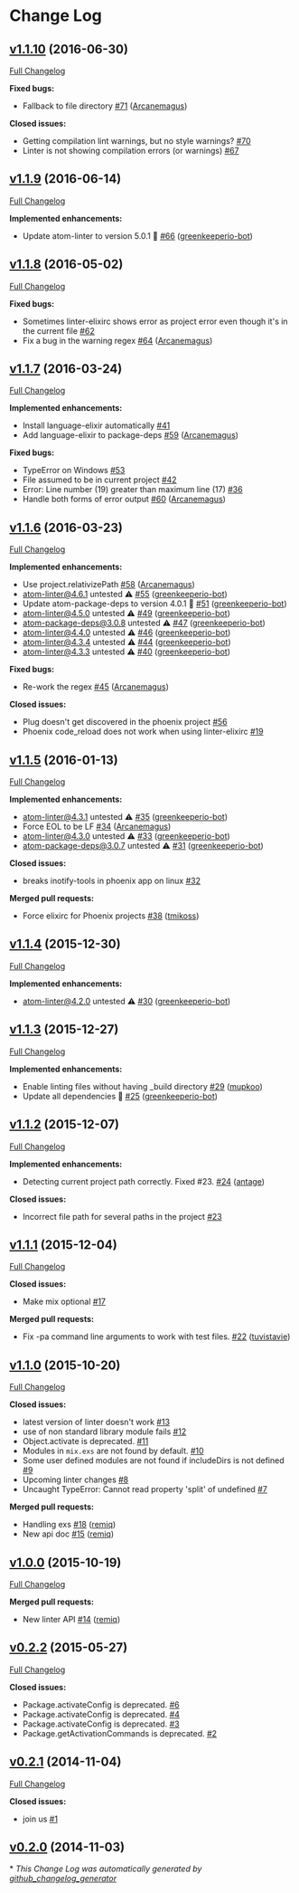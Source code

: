 # Change Log

## [v1.1.10](https://github.com/AtomLinter/linter-elixirc/tree/v1.1.10) (2016-06-30)
[Full Changelog](https://github.com/AtomLinter/linter-elixirc/compare/v1.1.9...v1.1.10)

**Fixed bugs:**

- Fallback to file directory [\#71](https://github.com/AtomLinter/linter-elixirc/pull/71) ([Arcanemagus](https://github.com/Arcanemagus))

**Closed issues:**

- Getting compilation lint warnings, but no style warnings? [\#70](https://github.com/AtomLinter/linter-elixirc/issues/70)
- Linter is not showing compilation errors \(or warnings\) [\#67](https://github.com/AtomLinter/linter-elixirc/issues/67)

## [v1.1.9](https://github.com/AtomLinter/linter-elixirc/tree/v1.1.9) (2016-06-14)
[Full Changelog](https://github.com/AtomLinter/linter-elixirc/compare/v1.1.8...v1.1.9)

**Implemented enhancements:**

- Update atom-linter to version 5.0.1 🚀 [\#66](https://github.com/AtomLinter/linter-elixirc/pull/66) ([greenkeeperio-bot](https://github.com/greenkeeperio-bot))

## [v1.1.8](https://github.com/AtomLinter/linter-elixirc/tree/v1.1.8) (2016-05-02)
[Full Changelog](https://github.com/AtomLinter/linter-elixirc/compare/v1.1.7...v1.1.8)

**Fixed bugs:**

- Sometimes linter-elixirc shows error as project error even though it's in the current file [\#62](https://github.com/AtomLinter/linter-elixirc/issues/62)
- Fix a bug in the warning regex [\#64](https://github.com/AtomLinter/linter-elixirc/pull/64) ([Arcanemagus](https://github.com/Arcanemagus))

## [v1.1.7](https://github.com/AtomLinter/linter-elixirc/tree/v1.1.7) (2016-03-24)
[Full Changelog](https://github.com/AtomLinter/linter-elixirc/compare/v1.1.6...v1.1.7)

**Implemented enhancements:**

- Install language-elixir automatically [\#41](https://github.com/AtomLinter/linter-elixirc/issues/41)
- Add language-elixir to package-deps [\#59](https://github.com/AtomLinter/linter-elixirc/pull/59) ([Arcanemagus](https://github.com/Arcanemagus))

**Fixed bugs:**

- TypeError on Windows [\#53](https://github.com/AtomLinter/linter-elixirc/issues/53)
- File assumed to be in current project [\#42](https://github.com/AtomLinter/linter-elixirc/issues/42)
- Error: Line number \(19\) greater than maximum line \(17\) [\#36](https://github.com/AtomLinter/linter-elixirc/issues/36)
- Handle both forms of error output [\#60](https://github.com/AtomLinter/linter-elixirc/pull/60) ([Arcanemagus](https://github.com/Arcanemagus))

## [v1.1.6](https://github.com/AtomLinter/linter-elixirc/tree/v1.1.6) (2016-03-23)
[Full Changelog](https://github.com/AtomLinter/linter-elixirc/compare/v1.1.5...v1.1.6)

**Implemented enhancements:**

- Use project.relativizePath [\#58](https://github.com/AtomLinter/linter-elixirc/pull/58) ([Arcanemagus](https://github.com/Arcanemagus))
- atom-linter@4.6.1 untested ⚠️ [\#55](https://github.com/AtomLinter/linter-elixirc/pull/55) ([greenkeeperio-bot](https://github.com/greenkeeperio-bot))
- Update atom-package-deps to version 4.0.1 🚀 [\#51](https://github.com/AtomLinter/linter-elixirc/pull/51) ([greenkeeperio-bot](https://github.com/greenkeeperio-bot))
- atom-linter@4.5.0 untested ⚠️ [\#49](https://github.com/AtomLinter/linter-elixirc/pull/49) ([greenkeeperio-bot](https://github.com/greenkeeperio-bot))
- atom-package-deps@3.0.8 untested ⚠️ [\#47](https://github.com/AtomLinter/linter-elixirc/pull/47) ([greenkeeperio-bot](https://github.com/greenkeeperio-bot))
- atom-linter@4.4.0 untested ⚠️ [\#46](https://github.com/AtomLinter/linter-elixirc/pull/46) ([greenkeeperio-bot](https://github.com/greenkeeperio-bot))
- atom-linter@4.3.4 untested ⚠️ [\#44](https://github.com/AtomLinter/linter-elixirc/pull/44) ([greenkeeperio-bot](https://github.com/greenkeeperio-bot))
- atom-linter@4.3.3 untested ⚠️ [\#40](https://github.com/AtomLinter/linter-elixirc/pull/40) ([greenkeeperio-bot](https://github.com/greenkeeperio-bot))

**Fixed bugs:**

- Re-work the regex [\#45](https://github.com/AtomLinter/linter-elixirc/pull/45) ([Arcanemagus](https://github.com/Arcanemagus))

**Closed issues:**

- Plug doesn't get discovered in the phoenix project [\#56](https://github.com/AtomLinter/linter-elixirc/issues/56)
- Phoenix code\_reload does not work when using linter-elixirc [\#19](https://github.com/AtomLinter/linter-elixirc/issues/19)

## [v1.1.5](https://github.com/AtomLinter/linter-elixirc/tree/v1.1.5) (2016-01-13)
[Full Changelog](https://github.com/AtomLinter/linter-elixirc/compare/v1.1.4...v1.1.5)

**Implemented enhancements:**

- atom-linter@4.3.1 untested ⚠️ [\#35](https://github.com/AtomLinter/linter-elixirc/pull/35) ([greenkeeperio-bot](https://github.com/greenkeeperio-bot))
- Force EOL to be LF [\#34](https://github.com/AtomLinter/linter-elixirc/pull/34) ([Arcanemagus](https://github.com/Arcanemagus))
- atom-linter@4.3.0 untested ⚠️ [\#33](https://github.com/AtomLinter/linter-elixirc/pull/33) ([greenkeeperio-bot](https://github.com/greenkeeperio-bot))
- atom-package-deps@3.0.7 untested ⚠️ [\#31](https://github.com/AtomLinter/linter-elixirc/pull/31) ([greenkeeperio-bot](https://github.com/greenkeeperio-bot))

**Closed issues:**

- breaks inotify-tools in phoenix app on linux [\#32](https://github.com/AtomLinter/linter-elixirc/issues/32)

**Merged pull requests:**

- Force elixirc for Phoenix projects [\#38](https://github.com/AtomLinter/linter-elixirc/pull/38) ([tmikoss](https://github.com/tmikoss))

## [v1.1.4](https://github.com/AtomLinter/linter-elixirc/tree/v1.1.4) (2015-12-30)
[Full Changelog](https://github.com/AtomLinter/linter-elixirc/compare/v1.1.3...v1.1.4)

**Implemented enhancements:**

- atom-linter@4.2.0 untested ⚠️ [\#30](https://github.com/AtomLinter/linter-elixirc/pull/30) ([greenkeeperio-bot](https://github.com/greenkeeperio-bot))

## [v1.1.3](https://github.com/AtomLinter/linter-elixirc/tree/v1.1.3) (2015-12-27)
[Full Changelog](https://github.com/AtomLinter/linter-elixirc/compare/v1.1.2...v1.1.3)

**Implemented enhancements:**

- Enable linting files without having \_build directory [\#29](https://github.com/AtomLinter/linter-elixirc/pull/29) ([mupkoo](https://github.com/mupkoo))
- Update all dependencies 🌴 [\#25](https://github.com/AtomLinter/linter-elixirc/pull/25) ([greenkeeperio-bot](https://github.com/greenkeeperio-bot))

## [v1.1.2](https://github.com/AtomLinter/linter-elixirc/tree/v1.1.2) (2015-12-07)
[Full Changelog](https://github.com/AtomLinter/linter-elixirc/compare/v1.1.1...v1.1.2)

**Implemented enhancements:**

- Detecting current project path correctly. Fixed \#23. [\#24](https://github.com/AtomLinter/linter-elixirc/pull/24) ([antage](https://github.com/antage))

**Closed issues:**

- Incorrect file path for several paths in the project [\#23](https://github.com/AtomLinter/linter-elixirc/issues/23)

## [v1.1.1](https://github.com/AtomLinter/linter-elixirc/tree/v1.1.1) (2015-12-04)
[Full Changelog](https://github.com/AtomLinter/linter-elixirc/compare/v1.1.0...v1.1.1)

**Closed issues:**

- Make mix optional [\#17](https://github.com/AtomLinter/linter-elixirc/issues/17)

**Merged pull requests:**

- Fix -pa command line arguments to work with test files. [\#22](https://github.com/AtomLinter/linter-elixirc/pull/22) ([tuvistavie](https://github.com/tuvistavie))

## [v1.1.0](https://github.com/AtomLinter/linter-elixirc/tree/v1.1.0) (2015-10-20)
[Full Changelog](https://github.com/AtomLinter/linter-elixirc/compare/v1.0.0...v1.1.0)

**Closed issues:**

- latest version of linter doesn't work [\#13](https://github.com/AtomLinter/linter-elixirc/issues/13)
- use of non standard library module fails [\#12](https://github.com/AtomLinter/linter-elixirc/issues/12)
- Object.activate is deprecated. [\#11](https://github.com/AtomLinter/linter-elixirc/issues/11)
- Modules in `mix.exs` are not found by default. [\#10](https://github.com/AtomLinter/linter-elixirc/issues/10)
- Some user defined modules are not found if includeDirs is not defined [\#9](https://github.com/AtomLinter/linter-elixirc/issues/9)
- Upcoming linter changes [\#8](https://github.com/AtomLinter/linter-elixirc/issues/8)
- Uncaught TypeError: Cannot read property 'split' of undefined [\#7](https://github.com/AtomLinter/linter-elixirc/issues/7)

**Merged pull requests:**

- Handling exs [\#18](https://github.com/AtomLinter/linter-elixirc/pull/18) ([remiq](https://github.com/remiq))
- New api doc [\#15](https://github.com/AtomLinter/linter-elixirc/pull/15) ([remiq](https://github.com/remiq))

## [v1.0.0](https://github.com/AtomLinter/linter-elixirc/tree/v1.0.0) (2015-10-19)
[Full Changelog](https://github.com/AtomLinter/linter-elixirc/compare/v0.2.2...v1.0.0)

**Merged pull requests:**

- New linter API [\#14](https://github.com/AtomLinter/linter-elixirc/pull/14) ([remiq](https://github.com/remiq))

## [v0.2.2](https://github.com/AtomLinter/linter-elixirc/tree/v0.2.2) (2015-05-27)
[Full Changelog](https://github.com/AtomLinter/linter-elixirc/compare/v0.2.1...v0.2.2)

**Closed issues:**

- Package.activateConfig is deprecated. [\#6](https://github.com/AtomLinter/linter-elixirc/issues/6)
- Package.activateConfig is deprecated. [\#4](https://github.com/AtomLinter/linter-elixirc/issues/4)
- Package.activateConfig is deprecated. [\#3](https://github.com/AtomLinter/linter-elixirc/issues/3)
- Package.getActivationCommands is deprecated. [\#2](https://github.com/AtomLinter/linter-elixirc/issues/2)

## [v0.2.1](https://github.com/AtomLinter/linter-elixirc/tree/v0.2.1) (2014-11-04)
[Full Changelog](https://github.com/AtomLinter/linter-elixirc/compare/v0.2.0...v0.2.1)

**Closed issues:**

- join us [\#1](https://github.com/AtomLinter/linter-elixirc/issues/1)

## [v0.2.0](https://github.com/AtomLinter/linter-elixirc/tree/v0.2.0) (2014-11-03)


\* *This Change Log was automatically generated by [github_changelog_generator](https://github.com/skywinder/Github-Changelog-Generator)*
